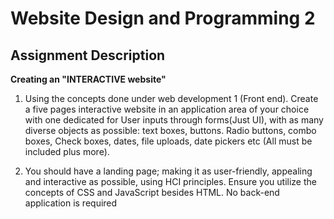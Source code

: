 # Website Design and Programming 2

## Assignment Description

**Creating an "INTERACTIVE website"**

1. Using the concepts done under web development 1 (Front end). Create a five pages interactive website in an application area of your choice with one dedicated for User inputs through forms(Just UI), with as many diverse objects as possible: text boxes, buttons. Radio buttons, combo boxes, Check boxes, dates, file uploads, date pickers etc (All must be included plus more).

2) You should have a landing page; making it as user-friendly, appealing and interactive as possible, using HCI principles. Ensure you utilize the concepts of CSS and JavaScript besides HTML. No back-end application is required
